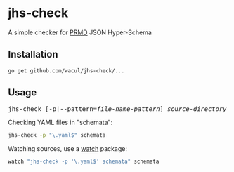 jhs-check
===

A simple checker for [PRMD](//github.com/interagent/prmd) JSON Hyper-Schema

Installation
---
```sh
go get github.com/wacul/jhs-check/...
```

Usage
---
<pre>jhs-check [-p|--pattern=<var>file-name-pattern</var>] <var>source-directory</var></pre>

Checking YAML files in "schemata":

```sh
jhs-check -p "\.yaml$" schemata
```

Watching sources, use a [watch](//www.npmjs.com/package/watch) package:

```sh
watch "jhs-check -p '\.yaml$' schemata" schemata
```
